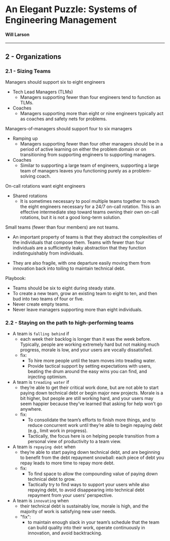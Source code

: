 # An Elegant Puzzle: Systems of Engineering Management

#### Will Larson

---

## 2 - Organizations

### 2.1 - Sizing Teams

Managers should support six to eight engineers

- Tech Lead Managers (TLMs)
  - Managers supporting fewer than four engineers tend to function as TLMs.
- Coaches
  - Managers supporting more than eight or nine engineers typically act as coaches and safety nets for problems.

Managers-of-managers should support four to six managers

- Ramping up
  - Managers supporting fewer than four other managers should be in a period of active learning on either the problem domain or on transitioning from supporting engineers to supporting managers.
- Coaches
  - Similar to supporting a large team of engineers, supporting a large team of managers leaves you functioning purely as a problem-solving coach.

On-call rotations want eight engineers

- Shared rotations
  - It is sometimes necessary to pool multiple teams together to reach the eight engineers necessary for a 24/7 on-call rotation. This is an effective intermediate step toward teams owning their own on-call rotations, but it is not a good long-term solution.

Small teams (fewer than four members) are not teams.

- An important property of teams is that they abstract the complexities of the individuals that compose them. Teams with fewer than four individuals are a sufficiently leaky abstraction that they function indistinguishably from individuals.

- They are also fragile, with one departure easily moving them from innovation back into toiling to maintain technical debt.

Playbook:

- Teams should be six to eight during steady state.
- To create a new team, grow an existing team to eight to ten, and then bud into two teams of four or five.
- Never create empty teams.
- Never leave managers supporting more than eight individuals.

### 2.2 - Staying on the path to high-performing teams

- A team is `falling behind` if
  - each week their backlog is longer than it was the week before. Typically, people are working extremely hard but not making much progress, morale is low, and your users are vocally dissatisfied.
  - fix:
    - To hire more people until the team moves into treading water.
    - Provide tactical support by setting expectations with users, beating the drum around the easy wins you can find, and injecting optimism.
- A team is `treading water` if
  - they’re able to get their critical work done, but are not able to start paying down technical debt or begin major new projects. Morale is a bit higher, but people are still working hard, and your users may seem happier because they’ve learned that asking for help won’t go anywhere.
  - fix:
    - To consolidate the team’s efforts to finish more things, and to reduce concurrent work until they’re able to begin repaying debt (e.g., limit work in progress).
    - Tactically, the focus here is on helping people transition from a personal view of productivity to a team view.
- A team is `repaying debt` when
  - they’re able to start paying down technical debt, and are beginning to benefit from the debt repayment snowball: each piece of debt you repay leads to more time to repay more debt.
  - fix:
    - To find space to allow the compounding value of paying down technical debt to grow.
    - Tactically try to find ways to support your users while also repaying debt, to avoid disappearing into technical debt repayment from your users’ perspective.
- A team is `innovating` when
  - their technical debt is sustainably low, morale is high, and the majority of work is satisfying new user needs.
  - "fix":
    - to maintain enough slack in your team’s schedule that the team can build quality into their work, operate continuously in innovation, and avoid backtracking.

